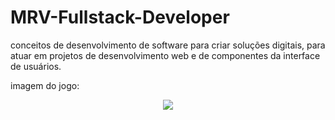 # MRV-Fullstack-Developer

 conceitos de desenvolvimento de software para criar soluções digitais, para atuar em projetos de desenvolvimento web e de componentes da interface de usuários.


imagem do jogo:
<div align="center">
<img src="https://user-images.githubusercontent.com/62857760/150338423-c3c00c29-08e0-4a4d-9803-d068027ad793.jpg
" eidth="700px">
</div>
